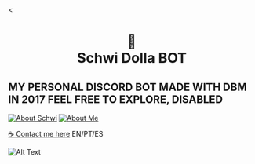  <<h1 align="center">📄<br>Schwi Dolla BOT</h1>
## MY PERSONAL DISCORD BOT MADE WITH DBM IN 2017 FEEL FREE TO EXPLORE, DISABLED

[![About Schwi](https://img.shields.io/badge/About_Schwi_%20-%23323330.svg?&style=for-the-badge&logo=SCHWI&logoColor=black&color=2acaea)](https://no-game-no-life.fandom.com/wiki/Schwi_Dola )
[![About Me](https://img.shields.io/badge/About_me%20-%23323330.svg?&style=for-the-badge&logo=CARD&logoColor=black&color=9b48e9)](https://meindoragon.carrd.co/)

[☕ Contact me here](https://meindoragon.carrd.co/) EN/PT/ES

![Alt Text](https://giffiles.alphacoders.com/931/93166.gif)
